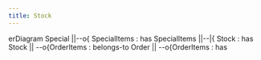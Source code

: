 ```yaml
---
title: Stock 
---
```

erDiagram
    Special ||--o{ SpecialItems : has
    SpecialItems ||--|{ Stock : has
   Stock || --o{OrderItems : belongs-to
Order || --o{OrderItems : has  

